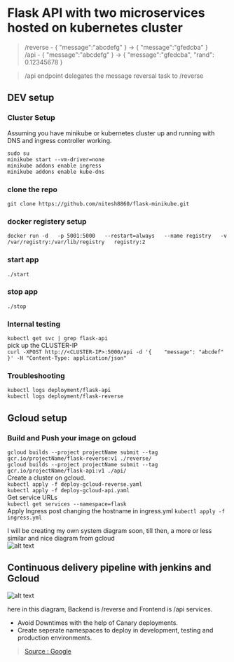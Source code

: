 # Flask API with two microservices hosted on kubernetes cluster  

>/reverse - { "message":"abcdefg" } → { "message":"gfedcba" }    
>/api - { "message":"abcdefg" } → { "message":"gfedcba", "rand": 0.12345678 }    
   
>/api endpoint delegates the message reversal task to /reverse    

## DEV setup  

### Cluster Setup
Assuming you have minikube or kubernetes cluster up and running with DNS and ingress controller working.   
  
`sudo su`  
`minikube start --vm-driver=none`  
`minikube addons enable ingress`  
`minikube addons enable kube-dns`  
  
### clone the repo  
`git clone https://github.com/nitesh8860/flask-minikube.git`  
  
### docker registery setup  
`docker run -d   -p 5001:5000   --restart=always   --name registry   -v /var/registry:/var/lib/registry   registry:2`  
  
### start app  
`./start`  
  
### stop app  
`./stop`  
  
### Internal testing  
`kubectl get svc | grep flask-api`  
pick up the CLUSTER-IP  
`curl -XPOST http://<CLUSTER-IP>:5000/api -d '{    "message": "abcdef"  }' -H "Content-Type: application/json"`  
  
### Troubleshooting  
`kubectl logs deployment/flask-api`  
`kubectl logs deployment/flask-reverse`  

## Gcloud setup
### Build and Push your image on gcloud  
`gcloud builds --project projectName submit --tag gcr.io/projectName/flask-reverse:v1 ./reverse/`  
`gcloud builds --project projectName submit --tag gcr.io/projectName/flask-api:v1 ./api/`  
Create a cluster on gcloud.  
`kubectl apply -f deploy-gcloud-reverse.yaml`  
`kubectl apply -f deploy-gcloud-api.yaml`  
Get service URLs   
`kubectl get services --namespace=flask`  
Apply Ingress post changing the hostname in ingress.yml
`kubectl apply -f ingress.yml`  

I will be creating my own system diagram soon, till then, a more or less similar and nice diagram from gcloud   
![alt text](https://cloud.google.com/solutions/images/creating-cicd-pipeline-with-kubernetes-engine-architecture.svg "System Diagram")   
    
    
## Continuous delivery pipeline with jenkins and Gcloud
![alt text](https://cloud.google.com/solutions/images/jenkins-cd-container-engine.svg "CICD pipeline with jenkins and gcloud")   

here in this diagram, Backend is /reverse and Frontend is /api services.

* Avoid Downtimes with the help of Canary deployments.
* Create seperate namespaces to deploy in development, testing and production environments.
> [Source : Google](https://cloud.google.com/solutions/continuous-delivery-jenkins-kubernetes-engine)

